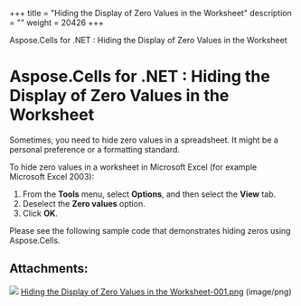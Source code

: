 +++
title = "Hiding the Display of Zero Values in the Worksheet" 
description = "" 
weight = 20426 
+++

Aspose.Cells for .NET : Hiding the Display of Zero Values in the Worksheet  

# Aspose.Cells for .NET : Hiding the Display of Zero Values in the Worksheet


Sometimes, you need to hide zero values in a spreadsheet. It might be a personal preference or a formatting standard.

To hide zero values in a worksheet in Microsoft Excel (for example Microsoft Excel 2003):

1.  From the **Tools** menu, select **Options**, and then select the **View** tab.
2.  Deselect the **Zero values** option.
3.  Click **OK**.

Please see the following sample code that demonstrates hiding zeros using Aspose.Cells.

## Attachments:

![](https://docs2.aspose.com/cells/net/images/icons/bullet_blue.gif) [Hiding the Display of Zero Values in the Worksheet-001.png](https://docs2.aspose.com/cells/net/attachments/5017681/5112620.png) (image/png)  

